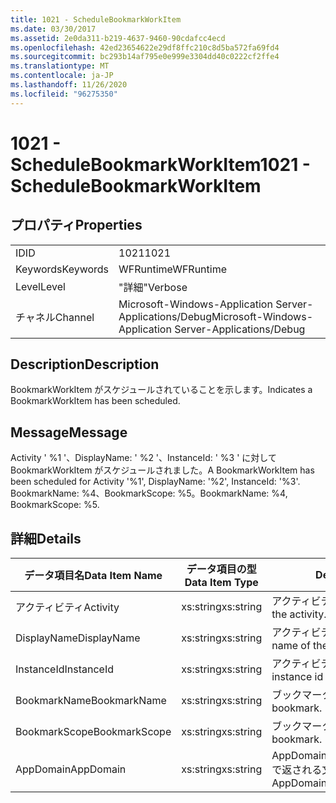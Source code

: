 ```yaml
---
title: 1021 - ScheduleBookmarkWorkItem
ms.date: 03/30/2017
ms.assetid: 2e0da311-b219-4637-9460-90cdafcc4ecd
ms.openlocfilehash: 42ed23654622e29df8ffc210c8d5ba572fa69fd4
ms.sourcegitcommit: bc293b14af795e0e999e3304dd40c0222cf2ffe4
ms.translationtype: MT
ms.contentlocale: ja-JP
ms.lasthandoff: 11/26/2020
ms.locfileid: "96275350"
---
```

# <a name="1021---schedulebookmarkworkitem"></a><span data-ttu-id="a3bd0-102">1021 - ScheduleBookmarkWorkItem</span><span class="sxs-lookup"><span data-stu-id="a3bd0-102">1021 - ScheduleBookmarkWorkItem</span></span>

## <a name="properties"></a><span data-ttu-id="a3bd0-103">プロパティ</span><span class="sxs-lookup"><span data-stu-id="a3bd0-103">Properties</span></span>  
  
|||  
|-|-|  
|<span data-ttu-id="a3bd0-104">ID</span><span class="sxs-lookup"><span data-stu-id="a3bd0-104">ID</span></span>|<span data-ttu-id="a3bd0-105">1021</span><span class="sxs-lookup"><span data-stu-id="a3bd0-105">1021</span></span>|  
|<span data-ttu-id="a3bd0-106">Keywords</span><span class="sxs-lookup"><span data-stu-id="a3bd0-106">Keywords</span></span>|<span data-ttu-id="a3bd0-107">WFRuntime</span><span class="sxs-lookup"><span data-stu-id="a3bd0-107">WFRuntime</span></span>|  
|<span data-ttu-id="a3bd0-108">Level</span><span class="sxs-lookup"><span data-stu-id="a3bd0-108">Level</span></span>|<span data-ttu-id="a3bd0-109">"詳細"</span><span class="sxs-lookup"><span data-stu-id="a3bd0-109">Verbose</span></span>|  
|<span data-ttu-id="a3bd0-110">チャネル</span><span class="sxs-lookup"><span data-stu-id="a3bd0-110">Channel</span></span>|<span data-ttu-id="a3bd0-111">Microsoft-Windows-Application Server-Applications/Debug</span><span class="sxs-lookup"><span data-stu-id="a3bd0-111">Microsoft-Windows-Application Server-Applications/Debug</span></span>|  
  
## <a name="description"></a><span data-ttu-id="a3bd0-112">Description</span><span class="sxs-lookup"><span data-stu-id="a3bd0-112">Description</span></span>  

 <span data-ttu-id="a3bd0-113">BookmarkWorkItem がスケジュールされていることを示します。</span><span class="sxs-lookup"><span data-stu-id="a3bd0-113">Indicates a BookmarkWorkItem has been scheduled.</span></span>  
  
## <a name="message"></a><span data-ttu-id="a3bd0-114">Message</span><span class="sxs-lookup"><span data-stu-id="a3bd0-114">Message</span></span>  

 <span data-ttu-id="a3bd0-115">Activity ' %1 '、DisplayName: ' %2 '、InstanceId: ' %3 ' に対して BookmarkWorkItem がスケジュールされました。</span><span class="sxs-lookup"><span data-stu-id="a3bd0-115">A BookmarkWorkItem has been scheduled for Activity '%1', DisplayName: '%2', InstanceId: '%3'.</span></span>  <span data-ttu-id="a3bd0-116">BookmarkName: %4、BookmarkScope: %5。</span><span class="sxs-lookup"><span data-stu-id="a3bd0-116">BookmarkName: %4, BookmarkScope: %5.</span></span>  
  
## <a name="details"></a><span data-ttu-id="a3bd0-117">詳細</span><span class="sxs-lookup"><span data-stu-id="a3bd0-117">Details</span></span>  
  
|<span data-ttu-id="a3bd0-118">データ項目名</span><span class="sxs-lookup"><span data-stu-id="a3bd0-118">Data Item Name</span></span>|<span data-ttu-id="a3bd0-119">データ項目の型</span><span class="sxs-lookup"><span data-stu-id="a3bd0-119">Data Item Type</span></span>|<span data-ttu-id="a3bd0-120">Description</span><span class="sxs-lookup"><span data-stu-id="a3bd0-120">Description</span></span>|  
|--------------------|--------------------|-----------------|  
|<span data-ttu-id="a3bd0-121">アクティビティ</span><span class="sxs-lookup"><span data-stu-id="a3bd0-121">Activity</span></span>|<span data-ttu-id="a3bd0-122">xs:string</span><span class="sxs-lookup"><span data-stu-id="a3bd0-122">xs:string</span></span>|<span data-ttu-id="a3bd0-123">アクティビティの型名。</span><span class="sxs-lookup"><span data-stu-id="a3bd0-123">The type name of the activity.</span></span>|  
|<span data-ttu-id="a3bd0-124">DisplayName</span><span class="sxs-lookup"><span data-stu-id="a3bd0-124">DisplayName</span></span>|<span data-ttu-id="a3bd0-125">xs:string</span><span class="sxs-lookup"><span data-stu-id="a3bd0-125">xs:string</span></span>|<span data-ttu-id="a3bd0-126">アクティビティの表示名。</span><span class="sxs-lookup"><span data-stu-id="a3bd0-126">The display name of the activity.</span></span>|  
|<span data-ttu-id="a3bd0-127">InstanceId</span><span class="sxs-lookup"><span data-stu-id="a3bd0-127">InstanceId</span></span>|<span data-ttu-id="a3bd0-128">xs:string</span><span class="sxs-lookup"><span data-stu-id="a3bd0-128">xs:string</span></span>|<span data-ttu-id="a3bd0-129">アクティビティのインスタンス ID。</span><span class="sxs-lookup"><span data-stu-id="a3bd0-129">The instance id of the activity.</span></span>|  
|<span data-ttu-id="a3bd0-130">BookmarkName</span><span class="sxs-lookup"><span data-stu-id="a3bd0-130">BookmarkName</span></span>|<span data-ttu-id="a3bd0-131">xs:string</span><span class="sxs-lookup"><span data-stu-id="a3bd0-131">xs:string</span></span>|<span data-ttu-id="a3bd0-132">ブックマークの名前。</span><span class="sxs-lookup"><span data-stu-id="a3bd0-132">The name of the bookmark.</span></span>|  
|<span data-ttu-id="a3bd0-133">BookmarkScope</span><span class="sxs-lookup"><span data-stu-id="a3bd0-133">BookmarkScope</span></span>|<span data-ttu-id="a3bd0-134">xs:string</span><span class="sxs-lookup"><span data-stu-id="a3bd0-134">xs:string</span></span>|<span data-ttu-id="a3bd0-135">ブックマークのスコープ。</span><span class="sxs-lookup"><span data-stu-id="a3bd0-135">The scope of the bookmark.</span></span>|  
|<span data-ttu-id="a3bd0-136">AppDomain</span><span class="sxs-lookup"><span data-stu-id="a3bd0-136">AppDomain</span></span>|<span data-ttu-id="a3bd0-137">xs:string</span><span class="sxs-lookup"><span data-stu-id="a3bd0-137">xs:string</span></span>|<span data-ttu-id="a3bd0-138">AppDomain.CurrentDomain.FriendlyName で返される文字列。</span><span class="sxs-lookup"><span data-stu-id="a3bd0-138">The string returned by AppDomain.CurrentDomain.FriendlyName.</span></span>|
